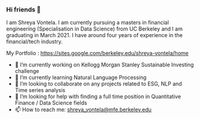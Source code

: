 ### Hi friends 👋

I am Shreya Vontela. I am currently pursuing a masters in financial engineering (Specialisation in Data Science) from UC Berkeley and I am graduating in March 2021. I have around  four years of experience in the financial/tech industry. 

My Portfolio : https://sites.google.com/berkeley.edu/shreya-vontela/home

- 🔭 I’m currently working on Kellogg Morgan Stanley Sustainable Investing challenge 
- 🌱 I’m currently learning Natural Language Processing
- 👯 I’m looking to collaborate on any projects related to ESG, NLP and Time series analysis 
- 🤔 I’m looking for help with finding a full time position in Quantitative Finance / Data Science fields
- 📫 How to reach me: shreya_vontela@mfe.berkeley.edu
